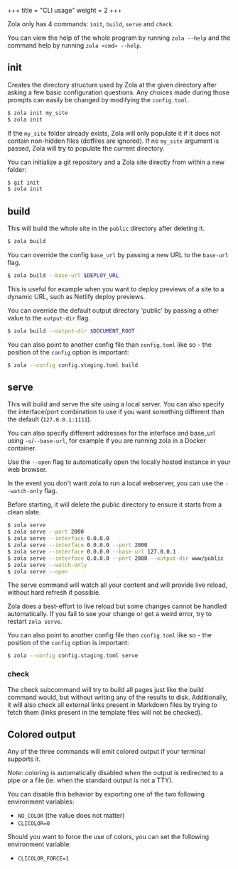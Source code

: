+++
title = "CLI usage"
weight = 2
+++

Zola only has 4 commands: `init`, `build`, `serve` and `check`.

You can view the help of the whole program by running `zola --help` and
the command help by running `zola <cmd> --help`.

## init

Creates the directory structure used by Zola at the given directory after asking a few basic configuration questions.
Any choices made during those prompts can easily be changed by modifying the `config.toml`.

```bash
$ zola init my_site
$ zola init
```

If the `my_site` folder already exists, Zola will only populate it if it does not contain non-hidden files (dotfiles are ignored). If no `my_site` argument is passed, Zola will try to populate the current directory.

You can initialize a git repository and a Zola site directly from within a new folder:

```bash
$ git init
$ zola init
```

## build

This will build the whole site in the `public` directory after deleting it.

```bash
$ zola build
```

You can override the config `base_url` by passing a new URL to the `base-url` flag.

```bash
$ zola build --base-url $DEPLOY_URL
```

This is useful for example when you want to deploy previews of a site to a dynamic URL, such as Netlify
deploy previews.

You can override the default output directory 'public' by passing a other value to the `output-dir` flag.

```bash
$ zola build --output-dir $DOCUMENT_ROOT
```

You can also point to another config file than `config.toml` like so - the position of the `config` option is important:

```bash
$ zola --config config.staging.toml build
```

## serve

This will build and serve the site using a local server. You can also specify
the interface/port combination to use if you want something different than the default (`127.0.0.1:1111`).

You can also specify different addresses for the interface and base_url using `-u`/`--base-url`, for example
if you are running zola in a Docker container.

Use the `--open` flag to automatically open the locally hosted instance in your
web browser.

In the event you don't want zola to run a local webserver, you can use the `--watch-only` flag.

Before starting, it will delete the public directory to ensure it starts from a clean slate.

```bash
$ zola serve
$ zola serve --port 2000
$ zola serve --interface 0.0.0.0
$ zola serve --interface 0.0.0.0 --port 2000
$ zola serve --interface 0.0.0.0 --base-url 127.0.0.1
$ zola serve --interface 0.0.0.0 --port 2000 --output-dir www/public
$ zola serve --watch-only
$ zola serve --open
```

The serve command will watch all your content and will provide live reload, without
hard refresh if possible.

Zola does a best-effort to live reload but some changes cannot be handled automatically. If you
fail to see your change or get a weird error, try to restart `zola serve`.


You can also point to another config file than `config.toml` like so - the position of the `config` option is important:

```bash
$ zola --config config.staging.toml serve
```

### check

The check subcommand will try to build all pages just like the build command would, but without writing any of the
results to disk. Additionally, it will also check all external links present in Markdown files by trying to fetch
them (links present in the template files will not be checked).

## Colored output

Any of the three commands will emit colored output if your terminal supports it.

*Note*: coloring is automatically disabled when the output is redirected to a pipe or a file (ie. when the standard output is not a TTY).

You can disable this behavior by exporting one of the two following environment variables:

- `NO_COLOR` (the value does not matter)
- `CLICOLOR=0`

Should you want to force the use of colors, you can set the following environment variable:

- `CLICOLOR_FORCE=1`
